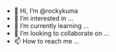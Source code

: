 - 👋 Hi, I’m @rockykuma
- 👀 I’m interested in ...
- 🌱 I’m currently learning ...
- 💞️ I’m looking to collaborate on ...
- 📫 How to reach me ...

<!---
rockykuma/rockykuma is a ✨ special ✨ repository because its `README.md` (this file) appears on your GitHub profile.
You can click the Preview link to take a look at your changes.
--->
